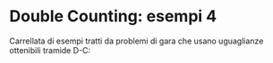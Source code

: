 # Double Counting: esempi 4

Carrellata di esempi tratti da problemi di gara che usano uguaglianze ottenibili tramide D-C:

